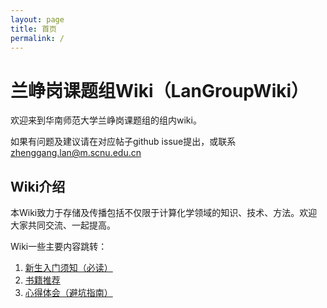 ```yaml
---
layout: page
title: 首页
permalink: /
---
```

# 兰峥岗课题组Wiki（LanGroupWiki）

欢迎来到华南师范大学兰峥岗课题组的组内wiki。
<!-- 欢迎访问课题组网站（xxxxx）以获取更多信息。 -->
如果有问题及建议请在对应帖子github issue提出，或联系 zhenggang.lan@m.scnu.edu.cn


## Wiki介绍

本Wiki致力于存储及传播包括不仅限于计算化学领域的知识、技术、方法。欢迎大家共同交流、一起提高。

Wiki一些主要内容跳转：

1. [新生入门须知（必读）](./wiki/Beginners/test.md)
2. [书籍推荐]()
3. [心得体会（避坑指南）]()
